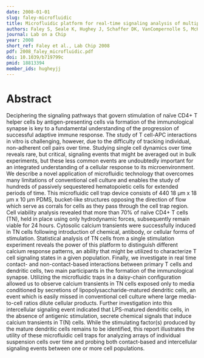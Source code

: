```yaml
---
date: 2008-01-01
slug: faley-microfluidic
title: Microfluidic platform for real-time signaling analysis of multiple single T cells in parallel
authors: Faley S, Seale K, Hughey J, Schaffer DK, VanCompernolle S, McKinney B, Baudenbacher F, Unutmaz D, Wikswo JP
journal: Lab on a Chip
year: 2008
short_ref: Faley et al., Lab Chip 2008
pdf: 2008_faley_microfluidic.pdf
doi: 10.1039/b719799c
pmid: 18813394
member_ids: hugheyjj
---
```


# Abstract

Deciphering the signaling pathways that govern stimulation of naïve CD4+ T helper cells by antigen-presenting cells via formation of the immunological synapse is key to a fundamental understanding of the progression of successful adaptive immune response. The study of T cell-APC interactions in vitro is challenging, however, due to the difficulty of tracking individual, non-adherent cell pairs over time. Studying single cell dynamics over time reveals rare, but critical, signaling events that might be averaged out in bulk experiments, but these less common events are undoubtedly important for an integrated understanding of a cellular response to its microenvironment. We describe a novel application of microfluidic technology that overcomes many limitations of conventional cell culture and enables the study of hundreds of passively sequestered hematopoietic cells for extended periods of time. This microfluidic cell trap device consists of 440 18 μm x 18 μm x 10 μm PDMS, bucket-like structures opposing the direction of flow which serve as corrals for cells as they pass through the cell trap region. Cell viability analysis revealed that more than 70% of naïve CD4+ T cells (TN), held in place using only hydrodynamic forces, subsequently remain viable for 24 hours. Cytosolic calcium transients were successfully induced in TN cells following introduction of chemical, antibody, or cellular forms of stimulation. Statistical analysis of TN cells from a single stimulation experiment reveals the power of this platform to distinguish different calcium response patterns, an ability that might be utilized to characterize T cell signaling states in a given population. Finally, we investigate in real time contact- and non-contact-based interactions between primary T cells and dendritic cells, two main participants in the formation of the immunological synapse. Utilizing the microfluidic traps in a daisy-chain configuration allowed us to observe calcium transients in TN cells exposed only to media conditioned by secretions of lipopolysaccharide-matured dendritic cells, an event which is easily missed in conventional cell culture where large media-to-cell ratios dilute cellular products. Further investigation into this intercellular signaling event indicated that LPS-matured dendritic cells, in the absence of antigenic stimulation, secrete chemical signals that induce calcium transients in T(N) cells. While the stimulating factor(s) produced by the mature dendritic cells remains to be identified, this report illustrates the utility of these microfluidic cell traps for analyzing arrays of individual suspension cells over time and probing both contact-based and intercellular signaling events between one or more cell populations.
